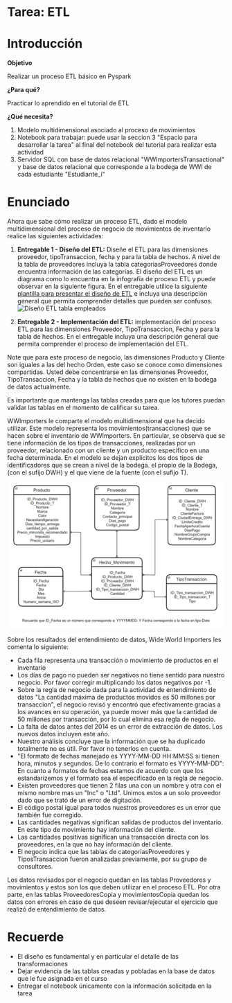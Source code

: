 # Tarea: ETL

# Introducción

**Objetivo**

Realizar un proceso ETL básico en Pyspark

**¿Para qué?**

Practicar lo aprendido en el tutorial de ETL

**¿Qué necesita?**

1. Modelo multidimensional asociado al proceso de movimientos
2. Notebook para trabajar: puede usar la seccion 3 "Espacio para desarrollar la tarea" al final del notebook del tutorial para realizar esta actividad
5. Servidor SQL con base de datos relacional "WWImportersTransactional" y base de datos relacional que corresponde a la bodega de WWI de cada estudiante "Estudiante_i"

# Enunciado
Ahora que sabe cómo realizar un proceso ETL, dado el modelo multidimensional del proceso de negocio de movimientos de inventario realice las siguientes actividades:
1. **Entregable 1 - Diseño del ETL:** Diseñe el ETL para las dimensiones proveedor, tipoTransaccion, fecha y para la tabla de hechos. A nivel de la tabla de proveedores incluya la tabla categoriasProveedores donde encuentra información de las categorías. El diseño del ETL es un diagrama como lo encuentra en la infografía de proceso ETL y puede observar en la siguiente figura. En el entregable utilice la siguiente [plantilla para presentar el diseño de ETL](PlantillaDiseñoETL.xlsx) e incluya una descripción general que permita comprender detalles que pueden ser confusos.  
![Diseño ETL tabla empleados](Img/DiseñoETL.PNG)

3. **Entregable 2 - Implementación del ETL:** implementación del proceso ETL para las dimensiones Proveedor, TipoTransaccion, Fecha y para la tabla de hechos. En el entregable incluya una descripción general que permita comprender el proceso de implementación del ETL.

Note que para este proceso de negocio, las dimensiones Producto y Cliente son iguales a las del hecho Orden, este caso se conoce como dimensiones compartidas. Usted debe concentrarse en las dimensiones Proveedor, TipoTransaccion, Fecha y la tabla de hechos que no existen en la bodega de datos actualmente.

Es importante que mantenga las tablas creadas para que los tutores puedan validar las tablas en el momento de calificar su tarea.

WWImporters le comparte el modelo multidimensional que ha decido utilizar. Este modelo representa los movimientos(transacciones) que se hacen sobre el inventario de WWImporters. En particular, se observa que se tiene información de los tipos de transacciones, realizadas por un proveedor, relacionado con un cliente y un producto específico en una fecha determinada. En el modelo se dejan explícitos los dos tipos de identificadores que se crean a nivel de la bodega. el propio de la Bodega, (con el sufijo DWH) y el que viene de la fuente (con el sufijo T).

![Modelo movimientos](Img/Modelo%20movimiento.png)

Sobre los resultados del entendimiento de datos, Wide World Importers les comenta lo siguiente:
- Cada fila representa una transacción o movimiento de productos en el inventario
- Los días de pago no pueden ser negativos no tiene sentido para nuestro negocio. Por favor corregir multiplicando los datos negativos por -1.
- Sobre la regla de negocio dada para la actividad de entendimiento de datos "La cantidad máxima de productos movidos es 50 millones por transaccion", el negocio revisó y encontró que efectivamente gracias a los avances en su operación, ya puede mover más que la cantidad de 50 millones por transacción, por lo cual elimina esa regla de negocio. 
- La falta de datos antes del 2014 es un error de extracción de datos. Los nuevos datos incluyen este año.
- Nuestro análisis concluye que la información que se ha duplicado totalmente no es útil. Por favor no tenerlos en cuenta. 
- "El formato de fechas manejado es YYYY-MM-DD HH:MM:SS si tienen hora, minutos y segundos. De lo contrario el formato es YYYY-MM-DD": En cuanto a formatos de fechas estamos de acuerdo con que los estandarizemos y el formato sea el especificado en la regla de negocio.
- Existen proveedores que tienen 2 filas una con un nombre y otra con el mismo nombre mas un "Inc" o "Ltd". Unimos estos a un solo proveedor dado que se trató de un error de digitación.
- El código postal igual para todos nuestros proveedores es un error que también fue corregido.
- Las cantidades negativas significan salidas de productos del inventario. En este tipo de movimiento hay información del cliente.
- Las cantidades positivas significan una transacción directa con los proveedores, en la que no hay información del cliente.
- El negocio indica que las tablas de categoriasProveedores y TiposTransaccion fueron analizadas previamente, por su grupo de consultores.

Los datos revisados por el negocio quedan en las tablas Proveedores y movimientos y estos son los que deben utilizar en el proceso ETL. Por otra parte, en las tablas ProveedoresCopia y movimientosCopia quedan los datos con errores en caso de que deseen revisar/ejecutar el ejercicio que realizó de entendimiento de datos.

# Recuerde
- El diseño es fundamental y en particular el detalle de las transformaciones
- Dejar evidencia de las tablas creadas y pobladas en la base de datos que le fue asignada en el curso
- Entregar el notebook únicamente con la información solicitada en la tarea
